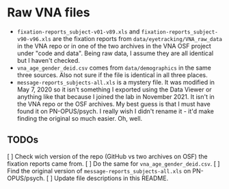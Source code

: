 # Raw VNA files

- `fixation-reports_subject-v01-v89.xls` and `fixation-reports_subject-v90-v96.xls` are the fixation reports from `data/eyetracking/VNA_raw_data` in the VNA repo or in one of the two archives in the VNA OSF project under "code and data". Being raw data, I assume they are all identical but I haven't checked.
- `vna_age_gender_deid.csv` comes from `data/demographics` in the same three sources. Also not sure if the file is identical in all three places.
- `message-reports_subjects-all.xls` is a mystery file. It was modified in May 7, 2020 so it isn't something I exported using the Data Viewer or anything like that because I joined the lab in November 2021. It isn't in the VNA repo or the OSF archives. My best guess is that I must have found it on PN-OPUS/psych. I really wish I didn't rename it - it'd make finding the original so much easier. Oh, well.

## TODOs

[ ] Check wich version of the repo (GitHub vs two archives on OSF) the fixation reports came from.
[ ] Do the same for `vna_age_gender_deid.csv`.
[ ] Find the original version of `message-reports_subjects-all.xls` on PN-OPUS/psych.
[ ] Update file descriptions in this README.
